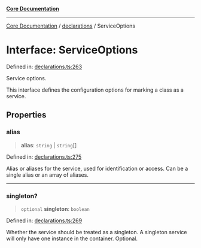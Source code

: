 [**Core Documentation**](../../README.md)

***

[Core Documentation](../../README.md) / [declarations](../README.md) / ServiceOptions

# Interface: ServiceOptions

Defined in: [declarations.ts:263](https://github.com/stonemjs/core/blob/85781fe5b87769612839dd6b850ba45186d357fa/src/declarations.ts#L263)

Service options.

This interface defines the configuration options for marking a class as a service.

## Properties

### alias

> **alias**: `string` \| `string`[]

Defined in: [declarations.ts:275](https://github.com/stonemjs/core/blob/85781fe5b87769612839dd6b850ba45186d357fa/src/declarations.ts#L275)

Alias or aliases for the service, used for identification or access.
Can be a single alias or an array of aliases.

***

### singleton?

> `optional` **singleton**: `boolean`

Defined in: [declarations.ts:269](https://github.com/stonemjs/core/blob/85781fe5b87769612839dd6b850ba45186d357fa/src/declarations.ts#L269)

Whether the service should be treated as a singleton.
A singleton service will only have one instance in the container.
Optional.
